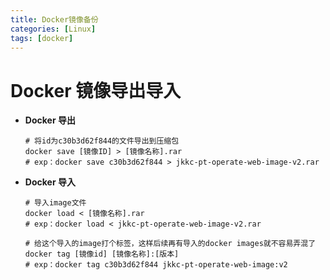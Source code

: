 ```yaml
---
title: Docker镜像备份
categories: [Linux]
tags: [docker]
---
```


# Docker 镜像导出导入

- **Docker 导出**

  ```docker
  # 将id为c30b3d62f844的文件导出到压缩包
  docker save [镜像ID] > [镜像名称].rar
  # exp：docker save c30b3d62f844 > jkkc-pt-operate-web-image-v2.rar
  ```

  

- **Docker 导入**

  ```docker
  # 导入image文件
  docker load < [镜像名称].rar
  # exp：docker load < jkkc-pt-operate-web-image-v2.rar
  
  # 给这个导入的image打个标签，这样后续再有导入的docker images就不容易弄混了
  docker tag [镜像id] [镜像名称]:[版本]
  # exp：docker tag c30b3d62f844 jkkc-pt-operate-web-image:v2
  ```

  